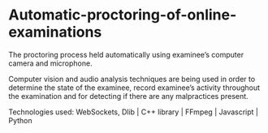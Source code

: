 # Automatic-proctoring-of-online-examinations


The proctoring process held automatically using examinee’s computer camera and microphone. 

Computer vision and audio analysis techniques are being used in order to determine the state of the examinee, record examinee’s activity throughout the examination and for detecting if there are any malpractices present.

Technologies used: WebSockets, Dlib | C++ library | FFmpeg | Javascript | Python
